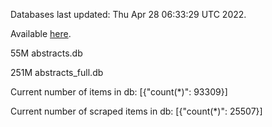 Databases last updated: Thu Apr 28 06:33:29 UTC 2022. 

Available [here](https://github.com/cbeauhilton/ash-db/releases).


55M	abstracts.db

251M	abstracts_full.db

Current number of items in db:
[{"count(*)": 93309}]

Current number of scraped items in db:
[{"count(*)": 25507}]
